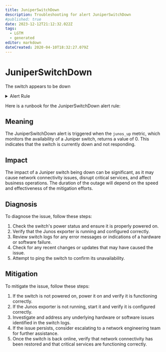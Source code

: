 ```yaml
---
title: JuniperSwitchDown
description: Troubleshooting for alert JuniperSwitchDown
#published: true
date: 2023-12-12T21:12:32.022Z
tags: 
  - LGTM
  - generated
editor: markdown
dateCreated: 2020-04-10T18:32:27.079Z
---
```


# JuniperSwitchDown

The switch appears to be down

<details>
  <summary>Alert Rule</summary>

{{% rule "juniper/czerwonk-junos-exporter.yml" "JuniperSwitchDown" %}}

{{% comment %}}

```yaml
alert: JuniperSwitchDown
expr: junos_up == 0
for: 0m
labels:
    severity: critical
annotations:
    summary: Juniper switch down (instance {{ $labels.instance }})
    description: |-
        The switch appears to be down
          VALUE = {{ $value }}
          LABELS = {{ $labels }}
    runbook: https://github.com/srerun/prometheus-alerts/blob/main/content/runbooks/czerwonk-junos-exporter/JuniperSwitchDown.md

```

{{% /comment %}}

</details>


Here is a runbook for the JuniperSwitchDown alert rule:

## Meaning

The JuniperSwitchDown alert is triggered when the `junos_up` metric, which monitors the availability of a Juniper switch, returns a value of 0. This indicates that the switch is currently down and not responding.

## Impact

The impact of a Juniper switch being down can be significant, as it may cause network connectivity issues, disrupt critical services, and affect business operations. The duration of the outage will depend on the speed and effectiveness of the mitigation efforts.

## Diagnosis

To diagnose the issue, follow these steps:

1. Check the switch's power status and ensure it is properly powered on.
2. Verify that the Junos exporter is running and configured correctly.
3. Review switch logs for any error messages or indications of a hardware or software failure.
4. Check for any recent changes or updates that may have caused the issue.
5. Attempt to ping the switch to confirm its unavailability.

## Mitigation

To mitigate the issue, follow these steps:

1. If the switch is not powered on, power it on and verify it is functioning correctly.
2. If the Junos exporter is not running, start it and verify it is configured correctly.
3. Investigate and address any underlying hardware or software issues identified in the switch logs.
4. If the issue persists, consider escalating to a network engineering team for further assistance.
5. Once the switch is back online, verify that network connectivity has been restored and that critical services are functioning correctly.